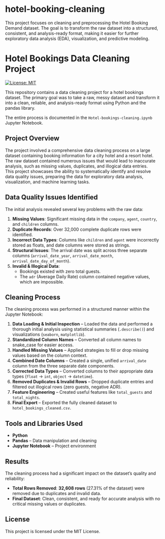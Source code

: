 # hotel-booking-cleaning
This project focuses on cleaning and preprocessing the Hotel Booking Demand dataset. The goal is to transform the raw dataset into a structured, consistent, and analysis-ready format, making it easier for further exploratory data analysis (EDA), visualization, and predictive modeling.

# Hotel Bookings Data Cleaning Project <br>

[![License: MIT](https://img.shields.io/badge/License-MIT-yellow.svg)](https://opensource.org/licenses/MIT) <br>

This repository contains a data cleaning project for a hotel bookings dataset. The primary goal was to take a raw, messy dataset and transform it into a clean, reliable, and analysis-ready format using Python and the pandas library. <br>

The entire process is documented in the `Hotel-bookings-cleaning.ipynb` Jupyter Notebook. <br>

##  Project Overview <br>
The project involved a comprehensive data cleaning process on a large dataset containing booking information for a city hotel and a resort hotel. The raw dataset contained numerous issues that would lead to inaccurate analysis, such as missing values, duplicates, and illogical data entries. <br>
This project showcases the ability to systematically identify and resolve data quality issues, preparing the data for exploratory data analysis, visualization, and machine learning tasks. <br>

##  Data Quality Issues Identified <br>
The initial analysis revealed several key problems with the raw data: <br>

1. **Missing Values**: Significant missing data in the `company`, `agent`, `country`, and `children` columns. <br>
2. **Duplicate Records**: Over 32,000 complete duplicate rows were identified. <br>
3. **Incorrect Data Types**: Columns like `children` and `agent` were incorrectly stored as floats, and date columns were stored as strings. <br>
4. **Structural Issues**: The arrival date was split across three separate columns (`arrival_date_year`, `arrival_date_month`, `arrival_date_day_of_month`). <br>
5. **Invalid & Illogical Data**: <br>
   - Bookings existed with zero total guests. <br>
   - The `adr` (Average Daily Rate) column contained negative values, which are impossible. <br>

## Cleaning Process <br>
The cleaning process was performed in a structured manner within the Jupyter Notebook: <br>

1. **Data Loading & Initial Inspection** – Loaded the data and performed a thorough initial analysis using statistical summaries (`.describe()`) and visualizations (`seaborn`, `matplotlib`). <br>
2. **Standardized Column Names** – Converted all column names to snake_case for easier access. <br>
3. **Handled Missing Values** – Applied strategies to fill or drop missing values based on the column context. <br>
4. **Combined Date Columns** – Created a single, unified `arrival_date` column from the three separate date components. <br>
5. **Corrected Data Types** – Converted columns to their appropriate data types (`float` → `int`, `object` → `datetime`). <br>
6. **Removed Duplicates & Invalid Rows** – Dropped duplicate entries and filtered out illogical rows (zero guests, negative ADR). <br>
7. **Feature Engineering** – Created useful features like `total_guests` and `total_nights`. <br>
8. **Final Export** – Exported the fully cleaned dataset to `hotel_bookings_cleaned.csv`. <br>

## Tools and Libraries Used <br>
- **Python** <br>
- **Pandas** – Data manipulation and cleaning <br>
- **Jupyter Notebook** – Project environment <br>

## Results <br>
The cleaning process had a significant impact on the dataset’s quality and reliability: <br>

- **Total Rows Removed**: **32,608 rows** (27.31% of the dataset) were removed due to duplicates and invalid data. <br>
- **Final Dataset**: Clean, consistent, and ready for accurate analysis with no critical missing values or duplicates. <br>

## License <br>
This project is licensed under the MIT License. <br>
